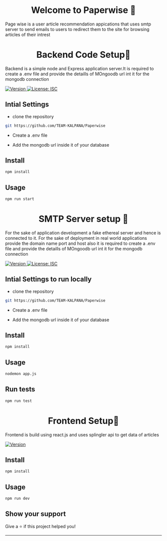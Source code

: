 <h1 align="center">Welcome to Paperwise 👋</h1>
<p> Page wise is a user article recommendation appications that uses smtp server to send emails to users to redirect them to the site for browsing articles of their intrest</p>

<h1 align="center">Backend Code Setup👋</h1>
<p>
 Backend is a simple node and Express application server.It is required to create a .env file and provide the detaills of MOngoodb url int it for the mongodb connection
</p>

<p>
  <a href="https://www.npmjs.com/package/backend" target="_blank">
    <img alt="Version" src="https://img.shields.io/npm/v/backend.svg">
  </a>
  <a href="#" target="_blank">
    <img alt="License: ISC" src="https://img.shields.io/badge/License-ISC-yellow.svg" />
  </a>
</p>




## Intial Settings


- clone the repository 
    
```sh
git https://github.com/TEAM-KALPANA/Paperwise
```



- Create a .env file

- Add the mongodb url inside it of your database


## Install

```sh
npm install
```

## Usage

```sh
npm run start
```



<h1 align="center">SMTP Server setup 👋</h1>
<p>
For the sake of application development a fake ethereal server and hence is connected to it. For the sake of deployment in real world applications provide the domain name port and host also it  is required to create a .env file and provide the detaills of MOngoodb url int it for the mongodb connection
</p>
<p>
  <a href="https://www.npmjs.com/package/smtp" target="_blank">
    <img alt="Version" src="https://img.shields.io/npm/v/smtp.svg">
  </a>
  <a href="#" target="_blank">
    <img alt="License: ISC" src="https://img.shields.io/badge/License-ISC-yellow.svg" />
  </a>
</p>


## Intial Settings to run locally
- clone the repository 
    
```sh
git https://github.com/TEAM-KALPANA/Paperwise
```


- Create a .env file

- Add the mongodb url inside it of your database



## Install

```sh
npm install
```

## Usage

```sh
nodemon app.js
```

## Run tests

```sh
npm run test
```

<h1 align="center">Frontend Setup👋</h1>
<p>
 Frontend is build using react.js and uses splingler api to get data of articles
</p>

<p>
  <a href="https://www.npmjs.com/package/frontend" target="_blank">
    <img alt="Version" src="https://img.shields.io/npm/v/frontend.svg">
  </a>
</p>

## Install

```sh
npm install
```
## Usage

```sh
npm run dev
```





## Show your support

Give a ⭐️ if this project helped you!

***